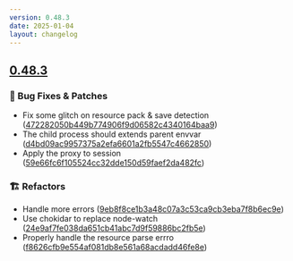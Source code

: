 ```yaml
---
version: 0.48.3
date: 2025-01-04
layout: changelog
---
```

## [0.48.3](#0.48.3)
### 🐛 Bug Fixes & Patches

- Fix some glitch on resource pack & save detection ([472282050b449b774906f9d06582c4340164baa9](https://github.com/Voxelum/x-minecraft-launcher/commit/472282050b449b774906f9d06582c4340164baa9))
- The child process should extends parent envvar ([d4bd09ac9957375a2efa6601a2fb5547c4662850](https://github.com/Voxelum/x-minecraft-launcher/commit/d4bd09ac9957375a2efa6601a2fb5547c4662850))
- Apply the proxy to session ([59e66fc6f105524cc32dde150d59faef2da482fc](https://github.com/Voxelum/x-minecraft-launcher/commit/59e66fc6f105524cc32dde150d59faef2da482fc))
### 🏗️ Refactors

- Handle more errors ([9eb8f8ce1b3a48c07a3c53ca9cb3eba7f8b6ec9e](https://github.com/Voxelum/x-minecraft-launcher/commit/9eb8f8ce1b3a48c07a3c53ca9cb3eba7f8b6ec9e))
- Use chokidar to replace node-watch ([24e9af7fe038da651cb41abc7d9f59886bc2fb5e](https://github.com/Voxelum/x-minecraft-launcher/commit/24e9af7fe038da651cb41abc7d9f59886bc2fb5e))
- Properly handle the resource parse errro ([f8626cfb9e554af081db8e561a68acdadd46fe8e](https://github.com/Voxelum/x-minecraft-launcher/commit/f8626cfb9e554af081db8e561a68acdadd46fe8e))
